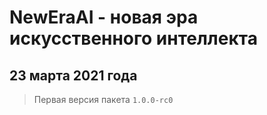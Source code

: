 # NewEraAI - новая эра искусственного интеллекта 

## 23 марта 2021 года

> Первая версия пакета `1.0.0-rc0`